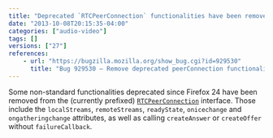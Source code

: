 ```yaml
---
title: "Deprecated `RTCPeerConnection` functionalities have been removed"
date: "2013-10-08T20:15:35-04:00"
categories: ["audio-video"]
tags: []
versions: ["27"]
references:
    - url: "https://bugzilla.mozilla.org/show_bug.cgi?id=929530"
      title: "Bug 929530 – Remove deprecated peerConnection functionality which has produced web console warnings since 24."
---
```

Some non-standard functionalities deprecated since Firefox 24 have been removed from the (currently prefixed) [`RTCPeerConnection`](https://developer.mozilla.org/docs/Web/API/RTCPeerConnection) interface. Those include the `localStreams`, `remoteStreams`, `readyState`, `onicechange` and `ongatheringchange` attributes, as well as calling `createAnswer` or `createOffer` without `failureCallback`.
